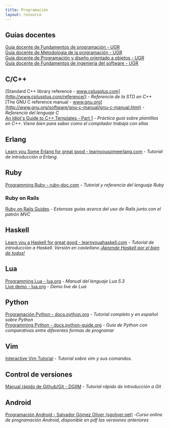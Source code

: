 ```yaml
---
title: Programación
layout: resource
---
```


## Guías docentes
[Guía docente de Fundamentos de programación - UGR](http://grados.ugr.es/informaticaymatematicas/pages/infoacademica/guiasdocentes/201415/primero/1semestre/fundamentosdeprogramaciongim1415/!)  
[Guía docente de Metodología de la programación - UGR](http://grados.ugr.es/informaticaymatematicas/pages/infoacademica/guiasdocentes/201415/primero/2semestre/metodologiadelaprogramacion/!)  
[Guía docente de Programación y diseño orientado a objetos - UGR](http://grados.ugr.es/informaticaymatematicas/pages/infoacademica/guiasdocentes/201415/segundo/2semestre/programacionydiseaoorientadoaobjetos/!)  
[Guía docente de Fundamentos de ingeniería del software - UGR](http://grados.ugr.es/informaticaymatematicas/pages/infoacademica/guiasdocentes/201415/tercero/1semestre/fundamentosdeingenieriadelsoftwaregim1415/!)  

## C/C++
[Standard C++ library reference - www.cplusplus.com](http://www.cplusplus.com/reference/) - *Referencia de la STD en C++*  
[The GNU C reference manual - www.gnu.org](http://www.gnu.org/software/gnu-c-manual/gnu-c-manual.html) - *Referencia del lenguaje C*  
[An Idiot's Guide to C++ Templates - Part 1](http://www.codeproject.com/Articles/257589/An-Idiots-Guide-to-Cplusplus-Templates-Part) - *Práctica guía sobre plantillas en C++. Viene bien para saber como el compilador trabaja con ellas*  

## Erlang
[Learn you Some Erlang for great good - learnyousomeerlang.com](http://learnyousomeerlang.com/content) - *Tutorial de introducción a Erlang.*

## Ruby
[Programming Ruby - ruby-doc.com](http://ruby-doc.com/docs/ProgrammingRuby/) - *Tutorial y referencia del lenguaje Ruby*

### Ruby on Rails
[Ruby on Rails Guides](http://guides.rubyonrails.org/) - *Extensas guías acerca del uso de Rails junto con el patrón MVC*

## Haskell
[Learn you a Haskell for great good - learnyouahaskell.com](http://learnyouahaskell.com/chapters) - *Tutorial de introducción a Haskell. Versión en castellano [¡Aprende Haskell por el bien de todos!](http://aprendehaskell.es/main.html)*

## Lua
[Programming Lua - lua.org](http://www.lua.org/manual/5.3/manual.html) - *Manual del lenguaje Lua 5.3*  
[Live demo - lua.org](http://www.lua.org/demo.html) - *Demo live de Lua*

## Python
[Programación Python - docs.python.org](http://docs.python.org.ar/tutorial/3/index.html) - *Tutorial completo y en español sobre Python*  
[Programming Python - docs.python-guide.org](http://docs.python-guide.org/en/latest/) - *Guía de Python con comparativas entre diferentes formas de programar*

## Vim
[Interactive Vim Tutorial](http://www.openvim.com/tutorial.html) - *Tutorial sobre vim y sus comandos.*

## Control de versiones
[Manual rápido de Github/Git - DGIIM](https://github.com/dgiim/dgiim.github.io/blob/master/manualgit.md) - *Tutorial rápido de introducción a Git*

## Android
[Programación Android - Salvador Gómez Oliver (sgoliver.net)](http://www.sgoliver.net/blog/curso-de-programacion-android/indice-de-contenidos/) -*Curso online de programación Android, disponible en pdf las versiones anteriores*
